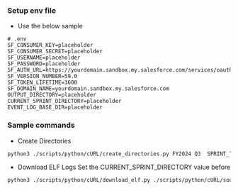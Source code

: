 ### Setup env file
- Use the below sample
```env
# .env
SF_CONSUMER_KEY=placeholder
SF_CONSUMER_SECRET=placeholder
SF_USERNAME=placeholder
SF_PASSWORD=placeholder
SF_AUTH_URL=https://yourdomain.sandbox.my.salesforce.com/services/oauth2/token
SF_VERSION_NUMBER=59.0
SF_TOKEN_LIFETIME=3600
SF_DOMAIN_NAME=yourdomain.sandbox.my.salesforce.com
OUTPUT_DIRECTORY=placeholder
CURRENT_SPRINT_DIRECTORY=placeholder
EVENT_LOG_BASE_DIR=placeholder
```

### Sample commands

- Create Directories
```bash
python3 ./scripts/python/cURL/create_directories.py FY2024 Q3  SPRINT_T                                                                                                                                                                                                                                            
```

- Download ELF Logs
Set the CURRENT_SPRINT_DIRECTORY value before 
```bash
python3 ./scripts/python/cURL/download_elf.py ./scripts/python/cURL/soql/event_logs.soql   
```